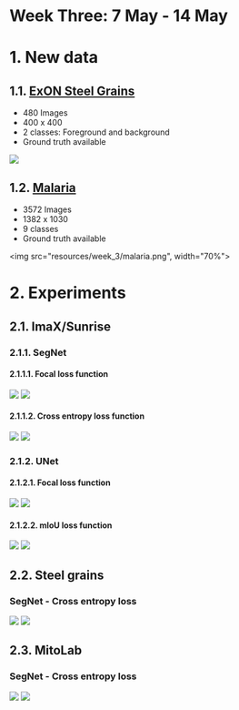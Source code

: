 <h1>Week Three: 7 May - 14 May</h1>

# 1. New data
## 1.1. <a href="https://www.kaggle.com/datasets/peterwarren/voronoi-artificial-grains-gen/data" target="_blank">ExON Steel Grains</a>
- 480 Images
- 400 x 400
- 2 classes: Foreground and background
- Ground truth available

<img src="resources/week_3/steel.svg">

## 1.2. <a href="https://datasetninja.com/malaria-segmentation" target="_blank">Malaria</a>
- 3572 Images
- 1382 x 1030
- 9 classes
- Ground truth available

<img src="resources/week_3/malaria.png", width="70%">

# 2. Experiments
## 2.1. ImaX/Sunrise
### 2.1.1. SegNet
#### 2.1.1.1. Focal loss function
<img src="resources/week_3/plots/segnet_imax_focal.svg">
<img src="resources/week_3/maps/2.svg">

#### 2.1.1.2. Cross entropy loss function
<img src="resources/week_3/plots/segnet_imax_ce.svg">
<img src="resources/week_3/maps/segnet_imax_ce.svg">

### 2.1.2. UNet
#### 2.1.2.1. Focal loss function
<img src="resources/week_3/plots/unet_imax_focal.svg">
<img src="resources/week_3/maps/unet_imax_focal.svg">

#### 2.1.2.2. mIoU loss function
<img src="resources/week_3/plots/unet_imax_iou.svg">
<img src="resources/week_3/maps/unet_imax_iou.svg">

## 2.2. Steel grains
### SegNet - Cross entropy loss
<img src="resources/week_3/plots/segnet_metal.svg">
<img src="resources/week_3/maps/segnet_steel.svg">

## 2.3. MitoLab
### SegNet - Cross entropy loss
<img src="resources/week_3/plots/segnet_mito.svg">
<img src="resources/week_3/maps/segnet_mito.svg">
